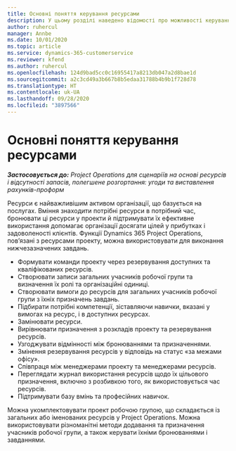 ```yaml
---
title: Основні поняття керування ресурсами
description: У цьому розділі наведено відомості про можливості керування ресурсами в Microsoft Dynamics Project Operations.
author: ruhercul
manager: Annbe
ms.date: 10/01/2020
ms.topic: article
ms.service: dynamics-365-customerservice
ms.reviewer: kfend
ms.author: ruhercul
ms.openlocfilehash: 124d9bad5cc0c16955417a8213db047a2d8bae1d
ms.sourcegitcommit: a2c3cd49a3b667b8b5edaa31788b4b9b1f728d78
ms.translationtype: HT
ms.contentlocale: uk-UA
ms.lasthandoff: 09/28/2020
ms.locfileid: "3897566"
---
```

# <a name="resource-management-key-concepts"></a>Основні поняття керування ресурсами

_**Застосовується до:** Project Operations для сценаріїв на основі ресурсів і відсутності запасів, полегшене розгортання: угоди та виставлення рахунків-проформ_

Ресурси є найважливішим активом організації, що базується на послугах. Вміння знаходити потрібні ресурси в потрібний час, бронювати ці ресурси у проекти й підтримувати їх ефективне використання допомагає організації досягати цілей у прибутках і задоволеності клієнтів. Функції Dynamics 365 Project Operations, пов’язані з ресурсами проекту, можна використовувати для виконання нижчезазначених завдань.

- Формувати команди проекту через резервування доступних та кваліфікованих ресурсів.
- Створювати записи загальних учасників робочої групи та визначення їх ролі та організаційні одиниці.
- Створювати вимоги до ресурсів для загальних учасників робочої групи з їхніх призначень завдань.
- Підбирати потрібні компетенції, зіставляючи навички, вказані у вимогах на ресурс, і в доступних ресурсах.
- Замінювати ресурси.
- Вирівнювати призначення з розкладів проекту та резервування ресурсів.
- Узгоджувати відмінності між бронюваннями та призначеннями.
- Змінення резервування ресурсів у відповідь на статус «за межами офісу».
- Співпраця між менеджерами проекту та менеджерами ресурсів.
- Переглядати журнал використання ресурсів щодо їх цільового призначення, включно з розбивкою того, як використовується час ресурсів.
- Підтримувати базу вмінь та професійних навичок.


Можна укомплектовувати проект робочою групою, що складається із загальних або іменованих ресурсів у Project Operations. Можна використовувати різноманітні методи додавання та призначення учасників робочої групи, а також керувати їхніми бронюваннями і завданнями. 
